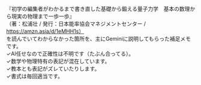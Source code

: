 『初学の編集者がわかるまで書き直した基礎から鍛える量子力学　基本の数理から現実の物理まで一歩一歩』<br>
（著：松浦壮 / 発行：日本能率協会マネジメントセンター / https://amzn.asia/d/1eMHH1s）<br>
を読んでいてわからなかった箇所を、主にGeminiに説明してもらった補足メモです。<br>
✓AI任せなので正確性は不明です（たぶん合ってる）。<br>
✓数学や物理特有の表記が混在しています。<br>
✓教本とも表記がズレていたりします。<br>
✓書式は毎回適当です。<br>
